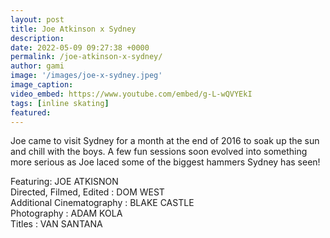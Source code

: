 ```yaml
---
layout: post
title: Joe Atkinson x Sydney
description:
date: 2022-05-09 09:27:38 +0000
permalink: /joe-atkinson-x-sydney/
author: gami
image: '/images/joe-x-sydney.jpeg'
image_caption:
video_embed: https://www.youtube.com/embed/g-L-wQVYEkI
tags: [inline skating]
featured: 
---
```


Joe came to visit Sydney for a month at the end of 2016 to soak up the sun and chill with the boys. A few fun sessions soon evolved into something more serious as Joe laced some of the biggest hammers Sydney has seen!

Featuring: JOE ATKISNON  
Directed, Filmed, Edited : DOM WEST  
Additional Cinematography : BLAKE CASTLE  
Photography : ADAM KOLA  
Titles : VAN SANTANA